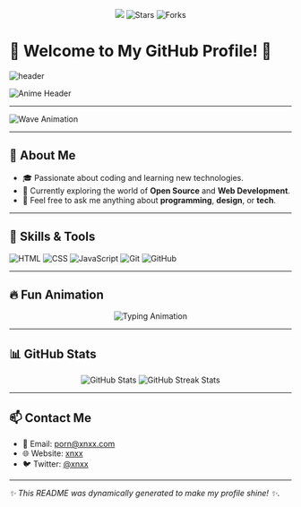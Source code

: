 <p align="center"><img src="https://github.com/thmsgbrt/thmsgbrt/workflows/README%20build/badge.svg" /> <img alt="Stars" src="https://img.shields.io/github/stars/thmsgbrt/thmsgbrt?style=flat-square&labelColor=343b41"/> <img alt="Forks" src="https://img.shields.io/github/forks/thmsgbrt/thmsgbrt?style=flat-square&labelColor=343b41"/></p>

# 🌸 Welcome to My GitHub Profile! 🌸

![header](https://user-images.githubusercontent.com/your-username/your-image.png)

![Anime Header](https://media.giphy.com/media/EOZ1Hzf2g4tP2/giphy.gif)

---

![Wave Animation](https://media.giphy.com/media/hvRJCLFzcasrR4ia7z/giphy.gif)

---

## 🌟 About Me

- 🎓 Passionate about coding and learning new technologies.
- 🌱 Currently exploring the world of **Open Source** and **Web Development**.
- 💬 Feel free to ask me anything about **programming**, **design**, or **tech**.

---

## 🚀 Skills & Tools  

![HTML](https://img.shields.io/badge/-HTML-E34F26?logo=html5&logoColor=white&style=for-the-badge)
![CSS](https://img.shields.io/badge/-CSS-1572B6?logo=css3&logoColor=white&style=for-the-badge)
![JavaScript](https://img.shields.io/badge/-JavaScript-F7DF1E?logo=javascript&logoColor=black&style=for-the-badge)
![Git](https://img.shields.io/badge/-Git-F05032?logo=git&logoColor=white&style=for-the-badge)
![GitHub](https://img.shields.io/badge/-GitHub-181717?logo=github&logoColor=white&style=for-the-badge)

---

## 🔥 Fun Animation

<p align="center">
  <img src="https://readme-typing-svg.demolab.com?font=Fira+Code&size=24&duration=4000&pause=500&color=FF5733&center=true&vCenter=true&width=600&lines=Welcome+to+my+GitHub+Profile!;I+love+coding+and+creating+cool+stuff.;Let's+build+something+amazing+together!+🚀" alt="Typing Animation">
</p>

---

## 📊 GitHub Stats

<p align="center">
  <img src="https://github-readme-stats.vercel.app/api?username=idk20256&show_icons=true&theme=radical" alt="GitHub Stats" />
  <img src="https://github-readme-streak-stats.herokuapp.com/?user=idk20256&theme=radical" alt="GitHub Streak Stats" />
</p>

---

## 📫 Contact Me

- 📧 Email: [porn@xnxx.com](mailto:porn@xnxx.com)
- 🌐 Website: [xnxx](https://xnxx.com)
- 🐦 Twitter: [@xnxx](https://twitter.com/xxnx)

---

*✨ This README was dynamically generated to make my profile shine! ✨*.  
